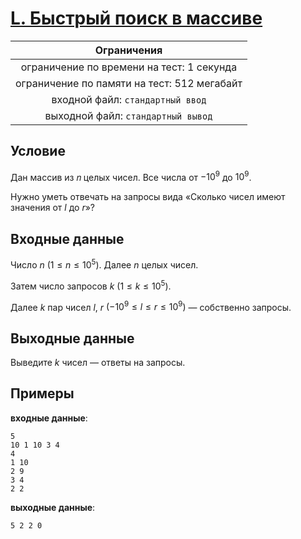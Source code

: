 # [L. Быстрый поиск в массиве](L.java)

| Ограничения                                 |
|:-------------------------------------------:|
| ограничение по времени на тест: 1 секунда   |
| ограничение по памяти на тест: 512 мегабайт |
| входной файл: `стандартный ввод`            |
| выходной файл: `стандартный вывод`          |

## Условие

Дан массив из 𝑛 целых чисел. Все числа от $-10^{9}$ до $10^{9}$.

Нужно уметь отвечать на запросы вида «Сколько чисел имеют значения от $l$ до $r$»?

## Входные данные

Число $n$ $(1 \leqslant n \leqslant 10^{5})$. Далее $n$ целых чисел.

Затем число запросов $k$ $(1 \leqslant k \leqslant 10^{5})$.

Далее $k$ пар чисел $l$, $r$ $(-10^{9} \leqslant l \leqslant r \leqslant 10^{9})$ — собственно запросы.

## Выходные данные

Выведите $k$ чисел — ответы на запросы.

## Примеры

**входные данные**:

```text
5
10 1 10 3 4
4
1 10
2 9
3 4
2 2
```

**выходные данные**:

```text
5 2 2 0
```
